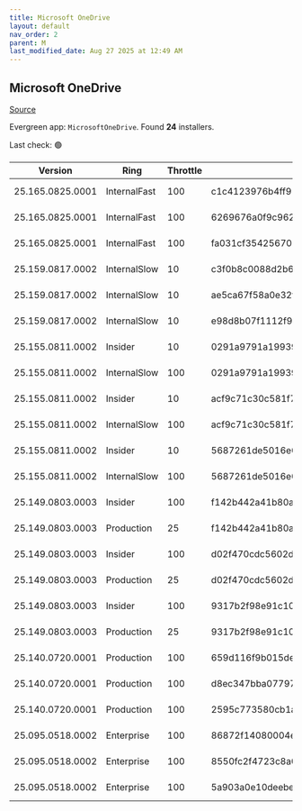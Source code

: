 ```yaml
---
title: Microsoft OneDrive
layout: default
nav_order: 2
parent: M
last_modified_date: Aug 27 2025 at 12:49 AM
---
```


## Microsoft OneDrive

[Source](https://onedrive.live.com/)

Evergreen app: `MicrosoftOneDrive`. Found **24** installers.

Last check: 🟢

| Version          | Ring         | Throttle | Sha256                                                           | Architecture | Type | URI                                                                                                                                                                  |
| ---------------- | ------------ | -------- | ---------------------------------------------------------------- | ------------ | ---- | -------------------------------------------------------------------------------------------------------------------------------------------------------------------- |
| 25.165.0825.0001 | InternalFast | 100      | c1c4123976b4ff911e4acb61d7ee8adfda2fb6128cfa69a0e89e6b3c4a5e6ea4 | ARM64        | exe  | [https://oneclient.sfx.ms/Win/Installers/25.165.0825.0001/arm64/OneDriveSetup.exe](https://oneclient.sfx.ms/Win/Installers/25.165.0825.0001/arm64/OneDriveSetup.exe) |
| 25.165.0825.0001 | InternalFast | 100      | 6269676a0f9c962e810340e910e10c518127f57cf2c491a78f430d7aa0666af4 | x64          | exe  | [https://oneclient.sfx.ms/Win/Installers/25.165.0825.0001/amd64/OneDriveSetup.exe](https://oneclient.sfx.ms/Win/Installers/25.165.0825.0001/amd64/OneDriveSetup.exe) |
| 25.165.0825.0001 | InternalFast | 100      | fa031cf354256709a7d8147ac83582e1873d54ab7a3398dd9dd4a250e6a2de0f | x86          | exe  | [https://oneclient.sfx.ms/Win/Installers/25.165.0825.0001/OneDriveSetup.exe](https://oneclient.sfx.ms/Win/Installers/25.165.0825.0001/OneDriveSetup.exe)             |
| 25.159.0817.0002 | InternalSlow | 10       | c3f0b8c0088d2b681048ba17d7436fcbc662991b7889e6aae0224c08a603c1aa | ARM64        | exe  | [https://oneclient.sfx.ms/Win/Installers/25.159.0817.0002/arm64/OneDriveSetup.exe](https://oneclient.sfx.ms/Win/Installers/25.159.0817.0002/arm64/OneDriveSetup.exe) |
| 25.159.0817.0002 | InternalSlow | 10       | ae5ca67f58a0e32fd33d439fc4020806149aed4c8a0f27e8728ce2e51f6bb291 | x64          | exe  | [https://oneclient.sfx.ms/Win/Installers/25.159.0817.0002/amd64/OneDriveSetup.exe](https://oneclient.sfx.ms/Win/Installers/25.159.0817.0002/amd64/OneDriveSetup.exe) |
| 25.159.0817.0002 | InternalSlow | 10       | e98d8b07f1112f954c7c388c9041b4ce3df2faac302c9bad918b21d61b0720c0 | x86          | exe  | [https://oneclient.sfx.ms/Win/Installers/25.159.0817.0002/OneDriveSetup.exe](https://oneclient.sfx.ms/Win/Installers/25.159.0817.0002/OneDriveSetup.exe)             |
| 25.155.0811.0002 | Insider      | 10       | 0291a9791a19939ea3c9b568c3d7824dc8da30700fe1541ed3e3727926c44b5a | ARM64        | exe  | [https://oneclient.sfx.ms/Win/Installers/25.155.0811.0002/arm64/OneDriveSetup.exe](https://oneclient.sfx.ms/Win/Installers/25.155.0811.0002/arm64/OneDriveSetup.exe) |
| 25.155.0811.0002 | InternalSlow | 100      | 0291a9791a19939ea3c9b568c3d7824dc8da30700fe1541ed3e3727926c44b5a | ARM64        | exe  | [https://oneclient.sfx.ms/Win/Installers/25.155.0811.0002/arm64/OneDriveSetup.exe](https://oneclient.sfx.ms/Win/Installers/25.155.0811.0002/arm64/OneDriveSetup.exe) |
| 25.155.0811.0002 | Insider      | 10       | acf9c71c30c581f76b8aa66fef7d53185a116f796e8f34458eb4e592af6d9c8f | x64          | exe  | [https://oneclient.sfx.ms/Win/Installers/25.155.0811.0002/amd64/OneDriveSetup.exe](https://oneclient.sfx.ms/Win/Installers/25.155.0811.0002/amd64/OneDriveSetup.exe) |
| 25.155.0811.0002 | InternalSlow | 100      | acf9c71c30c581f76b8aa66fef7d53185a116f796e8f34458eb4e592af6d9c8f | x64          | exe  | [https://oneclient.sfx.ms/Win/Installers/25.155.0811.0002/amd64/OneDriveSetup.exe](https://oneclient.sfx.ms/Win/Installers/25.155.0811.0002/amd64/OneDriveSetup.exe) |
| 25.155.0811.0002 | Insider      | 10       | 5687261de5016e08b7542df9ff1a5c430694c35ac9f3e487ce35c2216110ebe1 | x86          | exe  | [https://oneclient.sfx.ms/Win/Installers/25.155.0811.0002/OneDriveSetup.exe](https://oneclient.sfx.ms/Win/Installers/25.155.0811.0002/OneDriveSetup.exe)             |
| 25.155.0811.0002 | InternalSlow | 100      | 5687261de5016e08b7542df9ff1a5c430694c35ac9f3e487ce35c2216110ebe1 | x86          | exe  | [https://oneclient.sfx.ms/Win/Installers/25.155.0811.0002/OneDriveSetup.exe](https://oneclient.sfx.ms/Win/Installers/25.155.0811.0002/OneDriveSetup.exe)             |
| 25.149.0803.0003 | Insider      | 100      | f142b442a41b80aa89c8af20faac38d7f0a75ec7f15ae51d06c7d7fca134c9b9 | ARM64        | exe  | [https://oneclient.sfx.ms/Win/Installers/25.149.0803.0003/arm64/OneDriveSetup.exe](https://oneclient.sfx.ms/Win/Installers/25.149.0803.0003/arm64/OneDriveSetup.exe) |
| 25.149.0803.0003 | Production   | 25       | f142b442a41b80aa89c8af20faac38d7f0a75ec7f15ae51d06c7d7fca134c9b9 | ARM64        | exe  | [https://oneclient.sfx.ms/Win/Installers/25.149.0803.0003/arm64/OneDriveSetup.exe](https://oneclient.sfx.ms/Win/Installers/25.149.0803.0003/arm64/OneDriveSetup.exe) |
| 25.149.0803.0003 | Insider      | 100      | d02f470cdc5602d424eaf9207b15ad57e820fdaea080431b274abb0474c626a1 | x64          | exe  | [https://oneclient.sfx.ms/Win/Installers/25.149.0803.0003/amd64/OneDriveSetup.exe](https://oneclient.sfx.ms/Win/Installers/25.149.0803.0003/amd64/OneDriveSetup.exe) |
| 25.149.0803.0003 | Production   | 25       | d02f470cdc5602d424eaf9207b15ad57e820fdaea080431b274abb0474c626a1 | x64          | exe  | [https://oneclient.sfx.ms/Win/Installers/25.149.0803.0003/amd64/OneDriveSetup.exe](https://oneclient.sfx.ms/Win/Installers/25.149.0803.0003/amd64/OneDriveSetup.exe) |
| 25.149.0803.0003 | Insider      | 100      | 9317b2f98e91c1001e384a3da92a1110532257e00c294c3c94542790ac6f5475 | x86          | exe  | [https://oneclient.sfx.ms/Win/Installers/25.149.0803.0003/OneDriveSetup.exe](https://oneclient.sfx.ms/Win/Installers/25.149.0803.0003/OneDriveSetup.exe)             |
| 25.149.0803.0003 | Production   | 25       | 9317b2f98e91c1001e384a3da92a1110532257e00c294c3c94542790ac6f5475 | x86          | exe  | [https://oneclient.sfx.ms/Win/Installers/25.149.0803.0003/OneDriveSetup.exe](https://oneclient.sfx.ms/Win/Installers/25.149.0803.0003/OneDriveSetup.exe)             |
| 25.140.0720.0001 | Production   | 100      | 659d116f9b015def60ccc445751b650f84d9f76166475393fbd346079c492278 | ARM64        | exe  | [https://oneclient.sfx.ms/Win/Installers/25.140.0720.0001/arm64/OneDriveSetup.exe](https://oneclient.sfx.ms/Win/Installers/25.140.0720.0001/arm64/OneDriveSetup.exe) |
| 25.140.0720.0001 | Production   | 100      | d8ec347bba077979887009b19a144722dd25e940666615c9c8e2ededd0332c65 | x64          | exe  | [https://oneclient.sfx.ms/Win/Installers/25.140.0720.0001/amd64/OneDriveSetup.exe](https://oneclient.sfx.ms/Win/Installers/25.140.0720.0001/amd64/OneDriveSetup.exe) |
| 25.140.0720.0001 | Production   | 100      | 2595c773580cb1ae52ec8d25a2d83a9e993be0b6a67afef5ca2e4e5e40af4fe2 | x86          | exe  | [https://oneclient.sfx.ms/Win/Installers/25.140.0720.0001/OneDriveSetup.exe](https://oneclient.sfx.ms/Win/Installers/25.140.0720.0001/OneDriveSetup.exe)             |
| 25.095.0518.0002 | Enterprise   | 100      | 86872f14080004e177f0fcd15899827a07d21ad7f9a9e90c019f724654e4af9a | ARM64        | exe  | [https://oneclient.sfx.ms/Win/Installers/25.095.0518.0002/arm64/OneDriveSetup.exe](https://oneclient.sfx.ms/Win/Installers/25.095.0518.0002/arm64/OneDriveSetup.exe) |
| 25.095.0518.0002 | Enterprise   | 100      | 8550fc2f4723c8a03c5ce03232d9d5eb15d235a427b046a18b4be3ae4c349a57 | x64          | exe  | [https://oneclient.sfx.ms/Win/Installers/25.095.0518.0002/amd64/OneDriveSetup.exe](https://oneclient.sfx.ms/Win/Installers/25.095.0518.0002/amd64/OneDriveSetup.exe) |
| 25.095.0518.0002 | Enterprise   | 100      | 5a903a0e10deebe0df10484bfeebfce8df3ff1ba2a78c22e2cb455485172c00c | x86          | exe  | [https://oneclient.sfx.ms/Win/Installers/25.095.0518.0002/OneDriveSetup.exe](https://oneclient.sfx.ms/Win/Installers/25.095.0518.0002/OneDriveSetup.exe)             |
